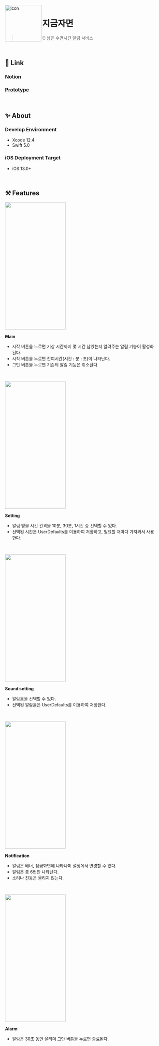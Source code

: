 <img align="left" width="120" height="120" src="https://user-images.githubusercontent.com/59433441/108235549-42cb2580-7189-11eb-92af-34d5129624b0.jpg" alt="icon">

# 지금자면
> ⏰ 남은 수면시간 알림 서비스
<br/>

## 🚀 Link
### [Notion](https://www.notion.so/zzooneon/6632e475a1e24e21ba27f324d981e81e)
### [Prototype](https://www.figma.com/file/mfBOZfGSjmmG66m82JGzXM/I2SN-prototype?node-id=0%3A1)
<br/>

## ✨ About
### Develop Environment
- Xcode 12.4
- Swift 5.0
### iOS Deployment Target
- iOS 13.0+
<br/>

## ⚒ Features

<img src="https://github.com/19-47/If_I_Sleep_Now/blob/develop/images/home.gif"
  width="200"
  height="420">
<br/>

**Main**
- 시작 버튼을 누르면 기상 시간까지 몇 시간 남았는지 알려주는 알림 기능이 활성화된다.
- 시작 버튼을 누르면 잔여시간(시간 : 분 : 초)이 나타난다.
- 그만 버튼을 누르면 기존의 알림 기능은 취소된다.
<br/>

<img src="https://github.com/19-47/If_I_Sleep_Now/blob/develop/images/setting.gif"
  width="200"
  height="420">
<br/>

**Setting**
- 알림 받을 시간 간격을 10분, 30분, 1시간 중 선택할 수 있다.
- 선택된 시간은 UserDefaults를 이용하여 저장하고, 필요할 때마다 가져와서 사용한다.
<br/>

<img src="https://github.com/19-47/If_I_Sleep_Now/blob/develop/images/sound.gif"
  width="200"
  height="420">
<br/>

**Sound setting**
- 알람음을 선택할 수 있다.
- 선택된 알람음은 UserDefaults를 이용하여 저장한다.
<br/>

<img src="https://github.com/19-47/If_I_Sleep_Now/blob/develop/images/notification.gif"
  width="200"
  height="420">
<br/>

**Notification**
- 알림은 배너, 잠금화면에 나타나며 설정에서 변경할 수 있다.
- 알림은 총 6번만 나타난다.
- 소리나 진동은 울리지 않는다.
<br/>

<img src="https://github.com/19-47/If_I_Sleep_Now/blob/develop/images/alarm.gif"
  width="200"
  height="420">
<br/>

**Alarm**
- 알람은 30초 동안 울리며 그만 버튼을 누르면 종료된다.

